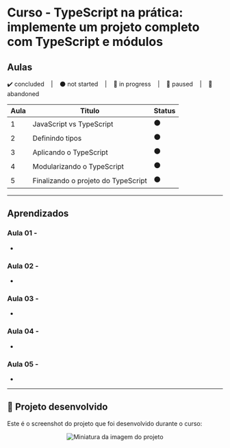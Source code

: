 # Curso - TypeScript na prática: implemente um projeto completo com TypeScript e módulos

## Aulas
<p>
  ✔️ concluded &nbsp;&nbsp;&nbsp;|&nbsp;&nbsp;&nbsp;
  ⚫ not started &nbsp;&nbsp;&nbsp;|&nbsp;&nbsp;&nbsp;
  🔵 in progress &nbsp;&nbsp;&nbsp;|&nbsp;&nbsp;&nbsp;
  🔶 paused &nbsp;&nbsp;&nbsp;|&nbsp;&nbsp;&nbsp;
  🔴 abandoned 
</p>

| Aula | Titulo | Status |
| --- | --- | --- |
| 1 | JavaScript vs TypeScript | ⚫ |
| 2 | Definindo tipos | ⚫ |
| 3 | Aplicando o TypeScript | ⚫ |
| 4 | Modularizando o TypeScript | ⚫ |
| 5 | Finalizando o projeto do TypeScript | ⚫ |

---

## Aprendizados

### Aula 01 - 
<ul>
  <li></li>
</ul>

### Aula 02 - 
<ul>
  <li></li>
</ul>

### Aula 03 - 
<ul>
  <li></li>
</ul>

### Aula 04 - 
<ul>
  <li></li>
</ul>

### Aula 05 - 
<ul>
  <li></li>
</ul>

---

## 🎯 Projeto desenvolvido
Este é o screenshot do projeto que foi desenvolvido durante o curso:

<p align="center">
  <img alt="Miniatura da imagem do projeto"src="../../.github/preview-olaMundo.png">
</p>